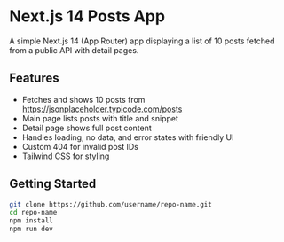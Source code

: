 # Next.js 14 Posts App

A simple Next.js 14 (App Router) app displaying a list of 10 posts fetched from a public API with detail pages.

## Features

- Fetches and shows 10 posts from https://jsonplaceholder.typicode.com/posts
- Main page lists posts with title and snippet
- Detail page shows full post content
- Handles loading, no data, and error states with friendly UI
- Custom 404 for invalid post IDs
- Tailwind CSS for styling

## Getting Started

```bash
git clone https://github.com/username/repo-name.git
cd repo-name
npm install
npm run dev